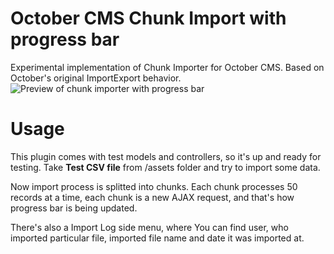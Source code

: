# October CMS Chunk Import with progress bar
Experimental implementation of Chunk Importer for October CMS. Based on October's original ImportExport behavior.
![Preview of chunk importer with progress bar](http://i.imgur.com/2EZrmnf.png)
# Usage
This plugin comes with test models and controllers, so it's up and ready for testing. Take **Test CSV file** from /assets folder and try to import some data. 

Now import process is splitted into chunks. Each chunk processes 50 records at a time, each chunk is a new AJAX request, and that's how progress bar is being updated.

There's also a Import Log side menu, where You can find user, who imported particular file, imported file name and date it was imported at.





